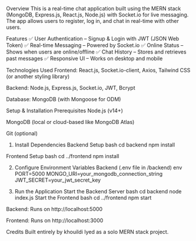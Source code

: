Overview
This is a real-time chat application built using the MERN stack (MongoDB, Express.js, React.js, Node.js) with Socket.io for live messaging. The app allows users to register, log in, and chat in real-time with other users.

Features
✅ User Authentication – Signup & Login with JWT (JSON Web Token)
✅ Real-time Messaging – Powered by Socket.io
✅ Online Status – Shows when users are online/offline
✅ Chat History – Stores and retrieves past messages
✅ Responsive UI – Works on desktop and mobile

Technologies Used
Frontend: React.js, Socket.io-client, Axios, Tailwind CSS (or another styling library)

Backend: Node.js, Express.js, Socket.io, JWT, Bcrypt

Database: MongoDB (with Mongoose for ODM)

Setup & Installation
Prerequisites
Node.js (v14+)

MongoDB (local or cloud-based like MongoDB Atlas)

Git (optional)

1. Install Dependencies
Backend Setup
bash
cd backend
npm install

Frontend Setup
bash
cd ../frontend
npm install

2. Configure Environment Variables
Backend (.env file in /backend)
env
PORT=5000
MONGO_URI=your_mongodb_connection_string
JWT_SECRET=your_jwt_secret_key

3. Run the Application
Start the Backend Server
bash
cd backend
node index.js
Start the Frontend
bash
cd ../frontend
npm start

Backend: Runs on http://localhost:5000

Frontend: Runs on http://localhost:3000

Credits
Built entirely by khouildi Iyed as a solo MERN stack project.
